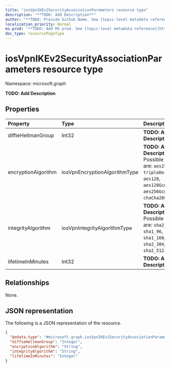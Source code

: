 ```yaml
---
title: "iosVpnIKEv2SecurityAssociationParameters resource type"
description: "**TODO: Add Description**"
author: "**TODO: Provide Github Name. See [topic-level metadata reference](https://msgo.azurewebsites.net/add/document/guidelines/metadata.html#topic-level-metadata)**"
localization_priority: Normal
ms.prod: "**TODO: Add MS prod. See [topic-level metadata reference](https://msgo.azurewebsites.net/add/document/guidelines/metadata.html#topic-level-metadata)**"
doc_type: resourcePageType
---
```


# iosVpnIKEv2SecurityAssociationParameters resource type

Namespace: microsoft.graph

**TODO: Add Description**

## Properties
|Property|Type|Description|
|:---|:---|:---|
|diffieHellmanGroup|Int32|**TODO: Add Description**|
|encryptionAlgorithm|iosVpnEncryptionAlgorithmType|**TODO: Add Description**. Possible values are: `aes256`, `des`, `tripleDes`, `aes128`, `aes128Gcm`, `aes256Gcm`, `chaCha20Poly1305`.|
|integrityAlgorithm|iosVpnIntegrityAlgorithmType|**TODO: Add Description**. Possible values are: `sha2_256`, `sha1_96`, `sha1_160`, `sha2_384`, `sha2_512`.|
|lifetimeInMinutes|Int32|**TODO: Add Description**|

## Relationships
None.

## JSON representation
The following is a JSON representation of the resource.
<!-- {
  "blockType": "resource",
  "@odata.type": "microsoft.graph.iosVpnIKEv2SecurityAssociationParameters"
}
-->
``` json
{
  "@odata.type": "#microsoft.graph.iosVpnIKEv2SecurityAssociationParameters",
  "diffieHellmanGroup": "Integer",
  "encryptionAlgorithm": "String",
  "integrityAlgorithm": "String",
  "lifetimeInMinutes": "Integer"
}
```

